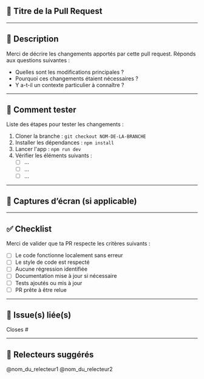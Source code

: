 ## 📌 Titre de la Pull Request

<!-- Exemple : ✨ Ajout de la fonctionnalité de recherche sur la page d'accueil -->

---

## 🧾 Description

Merci de décrire les changements apportés par cette pull request. Réponds aux questions suivantes :

- Quelles sont les modifications principales ?
- Pourquoi ces changements étaient nécessaires ?
- Y a-t-il un contexte particulier à connaître ?

---

## 🧪 Comment tester

Liste des étapes pour tester les changements :

1. Cloner la branche : `git checkout NOM-DE-LA-BRANCHE`
2. Installer les dépendances : `npm install`
3. Lancer l'app : `npm run dev`
4. Vérifier les éléments suivants :
   - [ ] ...
   - [ ] ...
   - [ ] ...

---

## 📸 Captures d’écran (si applicable)

<!-- Ajoute ici des screenshots si l’interface a été modifiée -->

---

## ✅ Checklist

Merci de valider que ta PR respecte les critères suivants :

- [ ] Le code fonctionne localement sans erreur
- [ ] Le style de code est respecté
- [ ] Aucune régression identifiée
- [ ] Documentation mise à jour si nécessaire
- [ ] Tests ajoutés ou mis à jour
- [ ] PR prête à être relue

---

## 🔗 Issue(s) liée(s)

<!-- Ex : Closes #12 / Fixes #34 -->
Closes #

---

## 👀 Relecteurs suggérés

@nom_du_relecteur1 @nom_du_relecteur2

